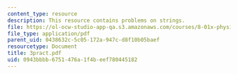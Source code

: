 ```yaml
---
content_type: resource
description: This resource contains problems on strings.
file: https://ol-ocw-studio-app-qa.s3.amazonaws.com/courses/8-01x-physics-i-classical-mechanics-with-an-experimental-focus-fall-2002/0943bbbb6751476a1f4beef780445182_3pract.pdf
file_type: application/pdf
parent_uid: 0438632c-5c05-172a-947c-d8f10b05baef
resourcetype: Document
title: 3pract.pdf
uid: 0943bbbb-6751-476a-1f4b-eef780445182
---
```

